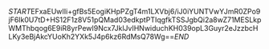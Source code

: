 $START$EFxaEUwIIi+gfBs5EogiKHpPZgT4m1LXVbj6/iJ0iYUNTVwYJmR0ZPo9jF6Ik0U7tD+HS12F1z8V51pQMad03edkptPTIqgfkTSSJgbQi2a8wZ71MESLkpWMThbqog6E9iR8yrPewI9Ncx7JklJvIHNwiduchKH039opL3Guyr2eJzzbcHLKy3eBjAkcYUoKh2YXk5J4p6kz6RdMsQ78Wg==$END$